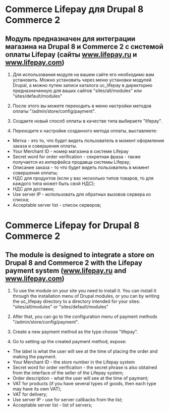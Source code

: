 # Commerce Lifepay для Drupal 8 Commerce 2

## Модуль предназначен для интеграции магазина на Drupal 8 и Commerce 2 с системой оплаты Lifepay (сайты www.lifepay.ru и www.lifepay.com)

1. Для использования модуля на вашем сайте его необходимо вам установить. Можно установить через меню установки модулей Drupal, а можно путем записи каталога uc_lifepay в директорию предназначенную для ваших сайтов "sites/all/modules" или "sites/default/modules"

2. После этого вы можете переходить в меню настройки методов оплаты "/admin/store/config/payment". 

3. Создаете новый способ оплаты в качестве типа выбираете "lifepay". 

4. Переходите к настройке созданного метода оплаты, выставляете: 
- Метка - это то, что будет видеть пользователь в момент оформления заказа и совершения оплаты. 
- Your Merchant ID - номер магазина в системе Lifepay
- Secret word for order verification - секретная фраза - также получается из интерфейса продавца системы Lifepay;
- Описание заказа - то что будет видеть пользователь в момент совершения оплаты;
- НДС для продуктов (если у вас несколько типов товаров, то для каждого типа может быть свой НДС);
- НДС для доставки;
- Use server IP - использовать для обратных вызовов сервера из списка;
- Acceptable server list - список серверов;



# Commerce Lifepay for Drupal 8 Commerce 2

## The module is designed to integrate a store on Drupal 8 and Commerce 2 with the Lifepay payment system (www.lifepay.ru and www.lifepay.com)

1. To use the module on your site you need to install it. You can install it through the installation menu of Drupal modules, or you can by writing the uc_lifepay directory to a directory intended for your sites: "sites/all/modules" or "sites/default/modules"

2. After that, you can go to the configuration menu of payment methods "/admin/store/config/payment".

3. Create a new payment method as the type choose "lifepay".

4. Go to setting up the created payment method, expose:
- The label is what the user will see at the time of placing the order and making the payment.
- Your Merchant ID - the store number in the Lifepay system
- Secret word for order verification - the secret phrase is also obtained from the interface of the seller of the Lifepay system;
- Order description - what the user will see at the time of payment;
- VAT for products (if you have several types of goods, then each type may have its own VAT);
- VAT for delivery;
- Use server IP - use for server callbacks from the list;
- Acceptable server list - list of servers;